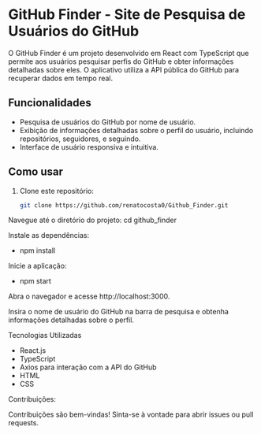# GitHub Finder - Site de Pesquisa de Usuários do GitHub

O GitHub Finder é um projeto desenvolvido em React com TypeScript que permite aos usuários pesquisar perfis do GitHub e obter informações detalhadas sobre eles. O aplicativo utiliza a API pública do GitHub para recuperar dados em tempo real.

## Funcionalidades

- Pesquisa de usuários do GitHub por nome de usuário.
- Exibição de informações detalhadas sobre o perfil do usuário, incluindo repositórios, seguidores, e seguindo.
- Interface de usuário responsiva e intuitiva.

## Como usar

1. Clone este repositório:

   ```bash
   git clone https://github.com/renatocosta0/Github_Finder.git
   
Navegue até o diretório do projeto:
cd github_finder

Instale as dependências:
- npm install

Inicie a aplicação:
- npm start

Abra o navegador e acesse http://localhost:3000.

Insira o nome de usuário do GitHub na barra de pesquisa e obtenha informações detalhadas sobre o perfil.


Tecnologias Utilizadas
- React.js
- TypeScript
- Axios para interação com a API do GitHub
- HTML
- CSS

Contribuições:

Contribuições são bem-vindas! Sinta-se à vontade para abrir issues ou pull requests.
